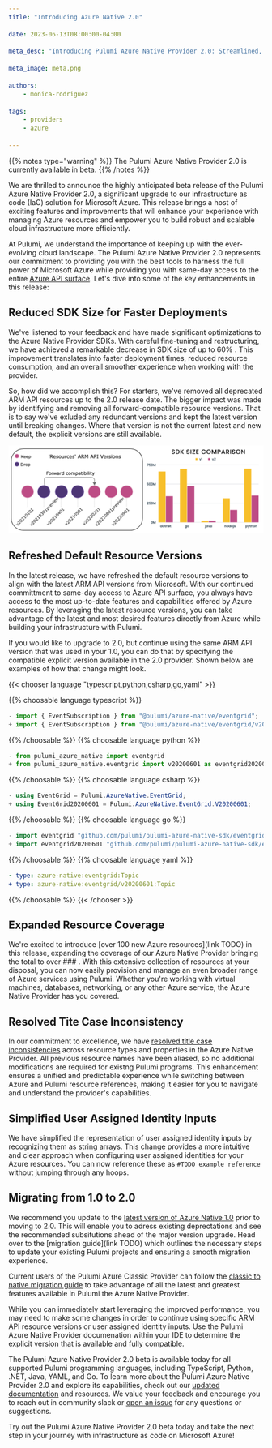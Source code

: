 ```yaml
---
title: "Introducing Azure Native 2.0"

date: 2023-06-13T08:00:00-04:00

meta_desc: "Introducing Pulumi Azure Native Provider 2.0: Streamlined, Expanded, and More Powerful than Ever!"

meta_image: meta.png

authors:
    - monica-rodriguez

tags:
    - providers
    - azure

---
```


{{% notes type="warning" %}}
The Pulumi Azure Native Provider 2.0 is currently available in beta.
{{% /notes %}}

We are thrilled to announce the highly anticipated beta release of the Pulumi Azure Native Provider 2.0, a significant upgrade to our infrastructure as code (IaC) solution for Microsoft Azure. This release brings a host of exciting features and improvements that will enhance your experience with managing Azure resources and empower you to build robust and scalable cloud infrastructure more efficiently.

<!--more-->

At Pulumi, we understand the importance of keeping up with the ever-evolving cloud landscape. The Pulumi Azure Native Provider 2.0 represents our commitment to providing you with the best tools to harness the full power of Microsoft Azure while providing you with same-day access to the entire [Azure API surface](https://docs.microsoft.com/en-us/rest/api/azure/). Let's dive into some of the key enhancements in this release:

## Reduced SDK Size for Faster Deployments

We've listened to your feedback and have made significant optimizations to the Azure Native Provider SDKs. With careful fine-tuning and restructuring, we have achieved a remarkable decrease in SDK size of up to 60% <!-- TODO: Get latest size updates on alpha.3 once released -->. This improvement translates into faster deployment times, reduced resource consumption, and an overall smoother experience when working with the provider.

So, how did we accomplish this? For starters, we've removed all deprecated ARM API resources <!-- TODO: Link to list of deprecated resources --> up to the 2.0 release date. The bigger impact was made by identifying and removing all forward-compatible resource versions. That is to say we've exluded any redundant versions and kept the latest version until breaking changes. Where that version is not the current latest and new default, the explicit versions are still available.

![version_squeeze_diagram](./azurev2-diagrams.png)

## Refreshed Default Resource Versions

In the latest release, we have refreshed the default resource versions to align with the latest ARM API versions from Microsoft. With our continued committment to same-day access to Azure API surface, you always have access to the most up-to-date features and capabilities offered by Azure resources. By leveraging the latest resource versions, you can take advantage of the latest and most desired features directly from Azure while building your infrastructure with Pulumi.

If you would like to upgrade to 2.0, but continue using the same ARM API version that was used in your 1.0, you can do that by specifying the compatible explicit version available in the 2.0 provider. Shown below are examples of how that change might look.

{{< chooser language "typescript,python,csharp,go,yaml" >}}

{{% choosable language typescript %}}

```typescript
- import { EventSubscription } from "@pulumi/azure-native/eventgrid";
+ import { EventSubscription } from "@pulumi/azure-native/eventgrid/v20200601";
```

{{% /choosable %}}
{{% choosable language python %}}

```python
- from pulumi_azure_native import eventgrid
+ from pulumi_azure_native.eventgrid import v20200601 as eventgrid20200601
```

{{% /choosable %}}
{{% choosable language csharp %}}

```csharp
- using EventGrid = Pulumi.AzureNative.EventGrid;
+ using EventGrid20200601 = Pulumi.AzureNative.EventGrid.V20200601;
```

{{% /choosable %}}
{{% choosable language go %}}

```go
- import eventgrid "github.com/pulumi/pulumi-azure-native-sdk/eventgrid/v2"
+ import eventgrid20200601 "github.com/pulumi/pulumi-azure-native-sdk/eventgrid/v2/v20200601”
```

{{% /choosable %}}
{{% choosable language yaml %}}

```yaml
- type: azure-native:eventgrid:Topic
+ type: azure-native:eventgrid/v20200601:Topic
```

{{% /choosable %}}
{{< /chooser >}}

## Expanded Resource Coverage

We're excited to introduce [over 100 new Azure resources](link TODO) in this release, expanding the coverage of our Azure Native Provider bringing the total to over ### <!-- TODO get most recent number -->. With this extensive collection of resources at your disposal, you can now easily provision and manage an even broader range of Azure services using Pulumi. Whether you're working with virtual machines, databases, networking, or any other Azure service, the Azure Native Provider has you covered.

## Resolved Tite Case Inconsistency

In our commitment to excellence, we have [resolved title case inconsistencies](https://github.com/pulumi/pulumi-azure-native/pull/2366) across resource types and properties in the Azure Native Provider. All previous resource names have been aliased, so no additional modifications are required for existng Pulumi programs. This enhancement ensures a unified and predictable experience while switching between Azure and Pulumi resource references, making it easier for you to navigate and understand the provider's capabilities.

## Simplified User Assigned Identity Inputs

We have simplified the representation of user assigned identity inputs by recognizing them as string arrays. This change provides a more intuitive and clear approach when configuring user assigned identities for your Azure resources. You can now reference these as `#TODO example reference` without jumping through any hoops.

## Migrating from 1.0 to 2.0

We recommend you update to the [latest version of Azure Native 1.0](https://github.com/pulumi/pulumi-azure-native/releases/tag/v1.103.0) prior to moving to 2.0. This will enable you to adress existing deprectations and see the recommended subsitutions ahead of the major version upgrade. Head over to the [migration guide](link TODO) which outlines the necessary steps to update your existing Pulumi projects and ensuring a smooth migration experience.

Current users of the Pulumi Azure Classic Provider can follow the [classic to native migration guide](https://www.pulumi.com/registry/packages/azure-native/from-classic/) to take advantage of all the latest and greatest features available in Pulumi the Azure Native Provider.

While you can immediately start leveraging the improved performance, you may need to make some changes in order to continue using specific ARM API resource versions or user assigned identity inputs. Use the Pulumi Azure Native Provider documenation within your IDE to determine the explicit version that is available and fully compatible.

<!-- TODO MAYBE Add code snippet of a before and after short program from default to calling an explicit verison and updating userassigned identities -->

The Pulumi Azure Native Provider 2.0 beta is available today for all supported Pulumi programming languages, including TypeScript, Python, .NET, Java, YAML, and Go. To learn more about the Pulumi Azure Native Provider 2.0 and explore its capabilities, check out our [updated documentation](https://www.pulumi.com/registry/packages/azure-native-v2/) and resources. We value your feedback and encourage you to reach out in community slack or [open an issue](https://github.com/pulumi/pulumi-azure-native) for any questions or suggestions.

Try out the Pulumi Azure Native Provider 2.0 beta today and take the next step in your journey with infrastructure as code on Microsoft Azure!

